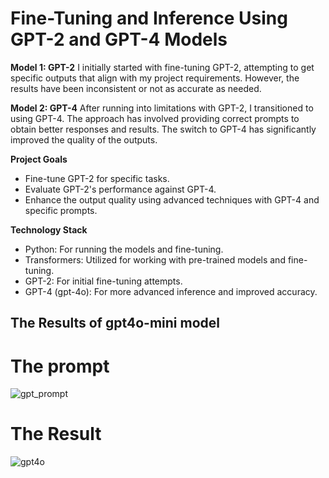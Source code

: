 # Fine-Tuning and Inference Using GPT-2 and GPT-4 Models


**Model 1: GPT-2**
I initially started with fine-tuning GPT-2, attempting to get specific outputs that align with my project requirements. However, the results have been inconsistent or not as accurate as needed.

**Model 2: GPT-4**
After running into limitations with GPT-2, I transitioned to using GPT-4. The approach has involved providing correct prompts to obtain better responses and results. The switch to GPT-4 has significantly improved the quality of the outputs.

**Project Goals**
*    Fine-tune GPT-2 for specific tasks.
*    Evaluate GPT-2's performance against GPT-4.
*    Enhance the output quality using advanced techniques with GPT-4 and specific prompts.


**Technology Stack**
-    Python: For running the models and fine-tuning.
-    Transformers: Utilized for working with pre-trained models and fine-tuning.
-    GPT-2: For initial fine-tuning attempts.
-    GPT-4 (gpt-4o): For more advanced inference and improved accuracy.

## The Results of **gpt4o-mini** model
# The prompt
  
  ![gpt_prompt](https://github.com/user-attachments/assets/e8167bc2-7926-4e65-bac0-8be6c6c6697d)

# The Result
  ![gpt4o](https://github.com/user-attachments/assets/ae90edf4-4f95-4265-979e-3b12c37b50c6)
